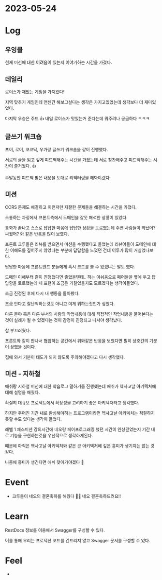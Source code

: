 # 2023-05-24

# Log

## 우잉클

현재 미션에 대한 어려움이 있는지 이야기하는 시간을 가졌다.

## 데일리

로이스가 재밌는 게임을 가져왔다!

지역 맞추기 게임인데 언젠간 해보고싶다는 생각은 가지고있었는데 생각보다 더 재미있었다.

마지막 우승은 주드 👍 내일 로이스가 맛있는거 준다는데 뭐주려나 궁금하다 ㅋㅋㅋ

## 글쓰기 워크숍

포이, 로이, 코코닥, 우가랑 글쓰기 워크숍을 같이 진행했다.

서로의 글을 읽고 깊게 피드백해주는 시간을 가졌는데 서로 칭찬해주고 피드백해주는 시간이 즐거웠다. 👍

주말동안 피드백 받은 내용을 토대로 리팩터링을 해봐야겠다.

## 미션

CORS 문제도 해결하고 이런저런 자잘한 문제들을 해결하는 시간을 가졌다.

소통하는 과정에서 프론트측에서 도메인을 잘못 해석한 상황이 있었다.

통화가 끝나고 스스로 답답한 마음에 답답한 상황을 토로했는데 주변 사람들이 화났어? 싸웠어? 와 같은 반응을 많이 보였다.

프론트 크루들은 리뷰를 받으면서 미션을 수행했다고 들었는데 리뷰어들이 도메인에 대한 이해도를 짚어주지 않았다는 부분에 답답함을 느꼈던 건데 어투가 많이 거칠었나보다.

답답한 마음에 프론트엔드 분들에게 혹시 코드를 볼 수 있겠냐는 말도 했다.

도메인 이해부터 같이 진행했다면 좋았을텐데.. 하는 아쉬움으로 페어들을 옆에 두고 답답함을 토로했는데 내 표현이 조금은 거칠었을지도 모르겠다는 생각이들었다.

조금 진정된 후에 다시 내 행동을 돌아봤다.

조금 안다고 잘난척하는것도 아니고 이게 뭐하는짓인가 싶었다.

다른 분야 혹은 다른 부서의 사람의 작업내용에 대해 직접적인 작업내용을 물어본다는 것이 실례가 될 수 있겠다는 것이 감정이 진정되고 나서야 생각났다.

참 부끄러웠다.

프론트와 같이 만나서 협업하는 공간에서 위와같은 반응을 보였다면 필히 상호간의 기분이 상했을 것이다.

집에 와서 기분이 태도가 되지 않도록 주의해야겠다고 다시 생각했다.

## 미션 - 지하철

애쉬랑 지하철 미션에 대한 학습로그 말하기를 진행했는데 애쉬가 헥사고날 아키텍처에 대해 설명을 해줬다.

확실히 대규모 프로젝트에서 확장성을 고려하기 좋은 아키텍처라고 생각했다.

하지만 주어진 기간 내로 완성해야하는 프로그램이라면 헥사고날 아키텍처는 적절하지 못할 수도 있다는 생각이 들었다.

레벨 1 체스미션 강의시간에 네오랑 페어프로그래밍 했던 시간이 인상깊었는지 기간 내로 기능을 구현하는것을 우선적으로 생각하게된다. 

때문에 아직은 헥사고날 아키텍처와 같은 큰 아키텍처에 깊은 흥미가 생기지는 않는 것 같다.

나중에 흥미가 생긴다면 애쉬 찾아가야겠다 🏹


# Event

- 크루들이 네오의 결혼축하를 해줬다 🎉🎉 네오 결혼축하드려요!!

# Learn

RestDocs 정보를 이용해서 Swagger를 구성할 수 있다.

이를 통해 우리는 프로덕션 코드를 건드리지 않고 Swagger 문서를 구성할 수 있다.

# Feel

- 